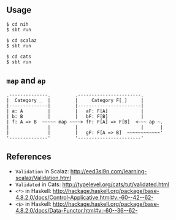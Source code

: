 ## Usage

```
$ cd nih
$ sbt run
```

```
$ cd scalaz
$ sbt run
```

```
$ cd cats
$ sbt run
```

## `map` and `ap`

```
.--------------.         .-----------------------.
|  Category _  |         |     Category F[_]     |
|--------------|         |-----------------------|
| a: A         |         |   aF: F[A]            |
| b: B         |         |   bF: F[B]            |
| f: A => B  ~~~~~ map ~~~~> fF: F[A] => F[B]  <~~~ ap ~.
|              |         |                       |      |
|              |         |   gF: F[A => B]  ~~~~~~~~~~~~'
'--------------'         '-----------------------'
```

## References

* `Validation` in Scalaz: http://eed3si9n.com/learning-scalaz/Validation.html
* `Validated` in Cats: http://typelevel.org/cats/tut/validated.html
* `<*>` in Haskell: http://hackage.haskell.org/package/base-4.8.2.0/docs/Control-Applicative.html#v:-60--42--62-
* `<$>` in Haskell: http://hackage.haskell.org/package/base-4.8.2.0/docs/Data-Functor.html#v:-60--36--62-
